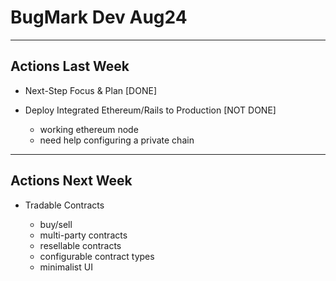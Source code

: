 # BugMark Dev Aug24

---

## Actions Last Week 

* Next-Step Focus & Plan [DONE]

* Deploy Integrated Ethereum/Rails to Production [NOT DONE]

  - working ethereum node
  - need help configuring a private chain

---

## Actions Next Week

* Tradable Contracts

  - buy/sell 
  - multi-party contracts
  - resellable contracts
  - configurable contract types
  - minimalist UI


